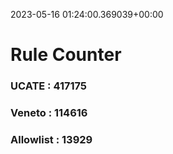 2023-05-16 01:24:00.369039+00:00
# Rule Counter 
 ### UCATE : 417175

 ### Veneto : 114616

 ### Allowlist : 13929
